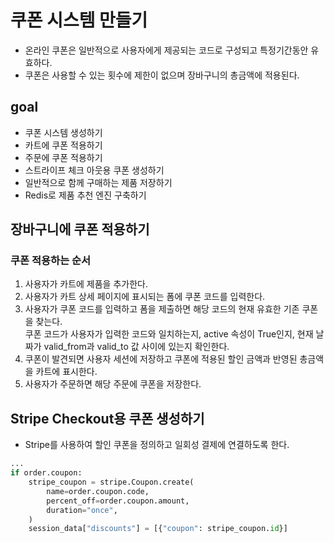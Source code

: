 # 쿠폰 시스템 만들기
- 온라인 쿠폰은 일반적으로 사용자에게 제공되는 코드로 구성되고 특정기간동안 유효하다.
- 쿠폰은 사용할 수 있는 횟수에 제한이 없으며 장바구니의 총금액에 적용된다.

## goal
- 쿠폰 시스템 생성하기
- 카트에 쿠폰 적용하기
- 주문에 쿠폰 적용하기
- 스트라이프 체크 아웃용 쿠폰 생성하기
- 일반적으로 함께 구매하는 제품 저장하기
- Redis로 제품 추천 엔진 구축하기

## 장바구니에 쿠폰 적용하기

### 쿠폰 적용하는 순서
1. 사용자가 카트에 제품을 추가한다.
2. 사용자가 카트 상세 페이지에 표시되는 폼에 쿠폰 코드를 입력한다.
3. 사용자가 쿠폰 코드를 입력하고 폼을 제출하면 해당 코드의 현재 유효한 기존 쿠폰을 찾는다.   
쿠폰 코드가 사용자가 입력한 코드와 일치하는지, active 속성이 True인지, 현재 날짜가 valid_from과 valid_to 값 사이에 있는지 확인한다.
4. 쿠폰이 발견되면 사용자 세션에 저장하고 쿠폰에 적용된 할인 금액과 반영된 총금액을 카트에 표시한다.
5. 사용자가 주문하면 해당 주문에 쿠폰을 저장한다.

## Stripe Checkout용 쿠폰 생성하기
- Stripe를 사용하여 할인 쿠폰을 정의하고 일회성 결제에 연결하도록 한다.

```python
...
if order.coupon:
    stripe_coupon = stripe.Coupon.create(
        name=order.coupon.code,
        percent_off=order.coupon.amount,
        duration="once",
    )
    session_data["discounts"] = [{"coupon": stripe_coupon.id}]

```
